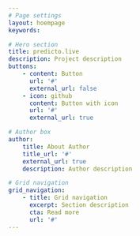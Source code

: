 ```yaml
---
# Page settings
layout: hoempage
keywords:

# Hero section
title: predicto.live
description: Project description
buttons:
    - content: Button
      url: '#'
      external_url: false
    - icon: github
      content: Button with icon
      url: '#'
      external_url: true

# Author box
author:
    title: About Author
    title_url: '#'
    external_url: true
    description: Author description

# Grid navigation
grid_navigation:
    - title: Grid navigation
      excerpt: Section description
      cta: Read more
      url: '#'
---
```

